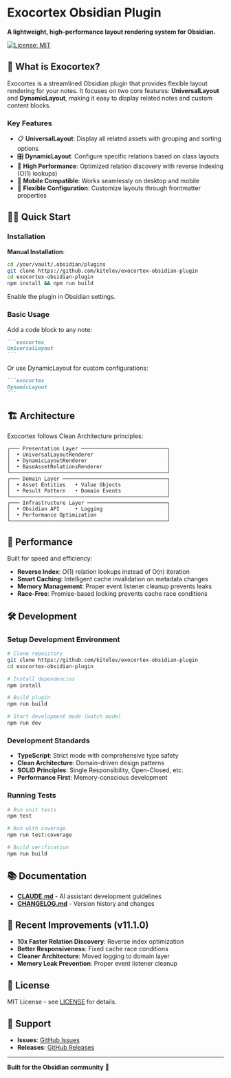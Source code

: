 # Exocortex Obsidian Plugin

**A lightweight, high-performance layout rendering system for Obsidian.**

[![License: MIT](https://img.shields.io/badge/License-MIT-yellow.svg)](./LICENSE)

## 🎯 What is Exocortex?

Exocortex is a streamlined Obsidian plugin that provides flexible layout rendering for your notes. It focuses on two core features: **UniversalLayout** and **DynamicLayout**, making it easy to display related notes and custom content blocks.

### Key Features

- 📋 **UniversalLayout**: Display all related assets with grouping and sorting options
- 🎛️ **DynamicLayout**: Configure specific relations based on class layouts
- 🚀 **High Performance**: Optimized relation discovery with reverse indexing (O(1) lookups)
- 📱 **Mobile Compatible**: Works seamlessly on desktop and mobile
- 🎨 **Flexible Configuration**: Customize layouts through frontmatter properties

## 🏃‍♂️ Quick Start

### Installation

**Manual Installation**:
```bash
cd /your/vault/.obsidian/plugins
git clone https://github.com/kitelev/exocortex-obsidian-plugin
cd exocortex-obsidian-plugin
npm install && npm run build
```

Enable the plugin in Obsidian settings.

### Basic Usage

Add a code block to any note:

````markdown
```exocortex
UniversalLayout
```
````

Or use DynamicLayout for custom configurations:

````markdown
```exocortex
DynamicLayout
```
````

## 🏗️ Architecture

Exocortex follows Clean Architecture principles:

```
┌─── Presentation Layer ────────────────────────────┐
│  • UniversalLayoutRenderer                        │
│  • DynamicLayoutRenderer                          │
│  • BaseAssetRelationsRenderer                     │
└───────────────────────────────────────────────────┘
┌─── Domain Layer ──────────────────────────────────┐
│  • Asset Entities   • Value Objects               │
│  • Result Pattern   • Domain Events               │
└───────────────────────────────────────────────────┘
┌─── Infrastructure Layer ──────────────────────────┐
│  • Obsidian API     • Logging                     │
│  • Performance Optimization                       │
└───────────────────────────────────────────────────┘
```

## 🚀 Performance

Built for speed and efficiency:

- **Reverse Index**: O(1) relation lookups instead of O(n) iteration
- **Smart Caching**: Intelligent cache invalidation on metadata changes
- **Memory Management**: Proper event listener cleanup prevents leaks
- **Race-Free**: Promise-based locking prevents cache race conditions

## 🛠️ Development

### Setup Development Environment

```bash
# Clone repository
git clone https://github.com/kitelev/exocortex-obsidian-plugin
cd exocortex-obsidian-plugin

# Install dependencies
npm install

# Build plugin
npm run build

# Start development mode (watch mode)
npm run dev
```

### Development Standards

- **TypeScript**: Strict mode with comprehensive type safety
- **Clean Architecture**: Domain-driven design patterns
- **SOLID Principles**: Single Responsibility, Open-Closed, etc.
- **Performance First**: Memory-conscious development

### Running Tests

```bash
# Run unit tests
npm test

# Run with coverage
npm run test:coverage

# Build verification
npm run build
```

## 📚 Documentation

- **[CLAUDE.md](./CLAUDE.md)** - AI assistant development guidelines
- **[CHANGELOG.md](./CHANGELOG.md)** - Version history and changes

## 🌟 Recent Improvements (v11.1.0)

- **10x Faster Relation Discovery**: Reverse index optimization
- **Better Responsiveness**: Fixed cache race conditions
- **Cleaner Architecture**: Moved logging to domain layer
- **Memory Leak Prevention**: Proper event listener cleanup

## 📄 License

MIT License - see [LICENSE](./LICENSE) for details.

## 🤝 Support

- **Issues**: [GitHub Issues](https://github.com/kitelev/exocortex-obsidian-plugin/issues)
- **Releases**: [GitHub Releases](https://github.com/kitelev/exocortex-obsidian-plugin/releases)

---

**Built for the Obsidian community** 💜
